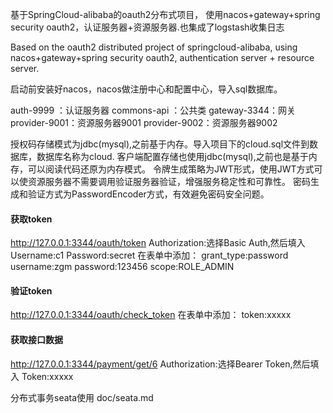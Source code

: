 基于SpringCloud-alibaba的oauth2分布式项目，
使用nacos+gateway+spring security oauth2，认证服务器+资源服务器.也集成了logstash收集日志

Based on the oauth2 distributed project of springcloud-alibaba, 
using nacos+gateway+spring security oauth2, authentication server + resource server.

启动前安装好nacos，nacos做注册中心和配置中心，导入sql数据库。

auth-9999   ：认证服务器
commons-api ：公共类
gateway-3344：网关
provider-9001：资源服务器9001
provider-9002：资源服务器9002

授权码存储模式为jdbc(mysql),之前基于内存。导入项目下的cloud.sql文件到数据库，数据库名称为cloud.
客户端配置存储也使用jdbc(mysql),之前也是基于内存，可以阅读代码还原为内存模式。
令牌生成策略为JWT形式，使用JWT方式可以使资源服务器不需要调用验证服务器验证，增强服务稳定性和可靠性。
密码生成和验证方式为PasswordEncoder方式，有效避免密码安全问题。

#### 获取token
http://127.0.0.1:3344/oauth/token 
Authorization:选择Basic Auth,然后填入
    Username:c1
    Password:secret
在表单中添加：
    grant_type:password
    username:zgm
    password:123456
    scope:ROLE_ADMIN
#### 验证token
http://127.0.0.1:3344/oauth/check_token
在表单中添加：
token:xxxxx
#### 获取接口数据
http://127.0.0.1:3344/payment/get/6
Authorization:选择Bearer Token,然后填入
    Token:xxxxx

分布式事务seata使用 doc/seata.md
